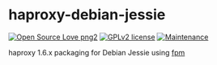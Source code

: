 # haproxy-debian-jessie

[![Open Source Love png2](https://badges.frapsoft.com/os/v2/open-source.png?v=103)](https://github.com/ellerbrock/open-source-badges/)
[![GPLv2 license](https://img.shields.io/badge/License-GPLv2-blue.svg)](https://github.com/chicks-net/haproxy-debian-jessie/blob/master/LICENSE)
[![Maintenance](https://img.shields.io/badge/Maintained%3F-no-red.svg)](https://github.com/chicks-net/haproxy-debian-jessie/graphs/commit-activity)

haproxy 1.6.x packaging for Debian Jessie using [fpm](https://github.com/jordansissel/fpm)

